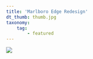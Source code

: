 ```yaml
---
title: 'Marlboro Edge Redesign'
dt_thumb: thumb.jpg
taxonomy:
    tag:
        - featured
---
```


![](https://mir-s3-cdn-cf.behance.net/project_modules/1400/833c3051427867.58ed31a31cf7d.jpg)